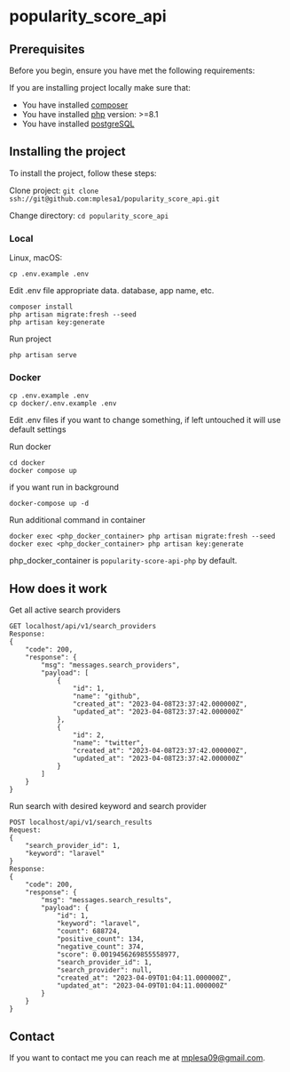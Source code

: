 # popularity_score_api

## Prerequisites

Before you begin, ensure you have met the following requirements:

If you are installing project locally make sure that:
* You have installed [composer](https://getcomposer.org/)
* You have installed [php](https://www.php.net/downloads.php) version: >=8.1
* You have installed [postgreSQL](https://www.postgresql.org/)

## Installing the project

To install the project, follow these steps:

Clone project: `git clone ssh://git@github.com:mplesa1/popularity_score_api.git`

Change directory: `cd popularity_score_api`

### Local

Linux, macOS:
```
cp .env.example .env
```
Edit .env file appropriate data. database, app name, etc.
```
composer install
php artisan migrate:fresh --seed
php artisan key:generate
```
Run project
```
php artisan serve
```
### Docker

```
cp .env.example .env
cp docker/.env.example .env
```
Edit .env files if you want to change something, if left untouched it will use default settings

Run docker
```
cd docker
docker compose up 
```
if you want run in background
```
docker-compose up -d
```
Run additional command in container
```
docker exec <php_docker_container> php artisan migrate:fresh --seed
docker exec <php_docker_container> php artisan key:generate
```
php_docker_container is `popularity-score-api-php` by default.

## How does it work

Get all active search providers
```
GET localhost/api/v1/search_providers
Response:
{
    "code": 200,
    "response": {
        "msg": "messages.search_providers",
        "payload": [
            {
                "id": 1,
                "name": "github",
                "created_at": "2023-04-08T23:37:42.000000Z",
                "updated_at": "2023-04-08T23:37:42.000000Z"
            },
            {
                "id": 2,
                "name": "twitter",
                "created_at": "2023-04-08T23:37:42.000000Z",
                "updated_at": "2023-04-08T23:37:42.000000Z"
            }
        ]
    }
}
```
Run search with desired keyword and search provider
```
POST localhost/api/v1/search_results
Request:
{
    "search_provider_id": 1,
    "keyword": "laravel"
}
Response:
{
    "code": 200,
    "response": {
        "msg": "messages.search_results",
        "payload": {
            "id": 1,
            "keyword": "laravel",
            "count": 688724,
            "positive_count": 134,
            "negative_count": 374,
            "score": 0.0019456269855558977,
            "search_provider_id": 1,
            "search_provider": null,
            "created_at": "2023-04-09T01:04:11.000000Z",
            "updated_at": "2023-04-09T01:04:11.000000Z"
        }
    }
}
```
## Contact

If you want to contact me you can reach me at mplesa09@gmail.com.
